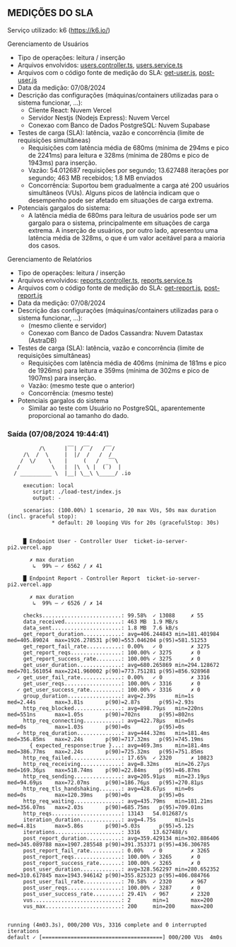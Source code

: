 ## MEDIÇÕES DO SLA

Serviço utilizado: k6 (https://k6.io/)

Gerenciamento de Usuários
* Tipo de operações: leitura / inserção
* Arquivos envolvidos: [users.controller.ts](src/users/users.controller.ts), [users.service.ts](src/users/users.service.ts)
* Arquivos com o código fonte de medição do SLA: [get-user.js](load-test/scenarios/get-user.js), [post-user.js](load-test/scenarios/post-user.js)
* Data da medição: 07/08/2024
* Descrição das configurações (máquinas/containers utilizadas para o sistema funcionar, ...):
  - Cliente React: Nuvem Vercel
  - Servidor Nestjs (Nodejs Express): Nuvem Vercel
  - Conexao com Banco de Dados PostgreSQL: Nuvem Supabase
* Testes de carga (SLA): latência, vazão e concorrência (limite de requisições simultâneas)
  - Requisições com latência média de 680ms (mínima de 294ms e pico de 2241ms) para leitura e 328ms (mínima de 280ms e pico de 1943ms) para inserção.
  - Vazão: 54.012687 requisições por segundo; 13.627488 iterações por segundo; 463 MB recebidos; 1.8 MB enviados
  - Concorrência: Suportou bem gradualmente a carga até 200 usuários simultâneos (VUs). Alguns picos de latência indicam que o desempenho pode ser afetado em situações de carga extrema.
* Potenciais gargalos do sistema: 
  - A latência média de 680ms para leitura de usuários pode ser um gargalo para o sistema, principalmente em situações de carga extrema. A inserção de usuários, por outro lado, apresentou uma latência média de 328ms, o que é um valor aceitável para a maioria dos casos.

Gerenciamento de Relatórios
* Tipo de operações: leitura / inserção
* Arquivos envolvidos: [reports.controller.ts](src/reports/reports.controller.ts), [reports.service.ts](src/reports/reports.service.ts)
* Arquivos com o código fonte de medição do SLA: [get-report.js](load-test/scenarios/get-report.js), [post-report.js](load-test/scenarios/post-report.js)
* Data da medição: 07/08/2024
* Descrição das configurações (máquinas/containers utilizadas para o sistema funcionar, ...):
  - (mesmo cliente e servidor)
  - Conexao com Banco de Dados Cassandra: Nuvem Datastax (AstraDB)
* Testes de carga (SLA): latência, vazão e concorrência (limite de requisições simultâneas)
  - Requisições com latência média de 406ms (mínima de 181ms e pico de 1926ms) para leitura e 359ms (mínima de 302ms e pico de 1907ms) para inserção.
  - Vazão: (mesmo teste que o anterior)
  - Concorrência: (mesmo teste)
* Potenciais gargalos do sistema
  - Similar ao teste com Usuário no PostgreSQL, aparentemente proporcional ao tamanho do dado.

### Saída (07/08/2024 19:44:41)

```
          /\      |‾‾| /‾‾/   /‾‾/   
     /\  /  \     |  |/  /   /  /    
    /  \/    \    |     (   /   ‾‾\  
   /          \   |  |\  \ |  (‾)  | 
  / __________ \  |__| \__\ \_____/ .io

     execution: local
        script: ./load-test/index.js
        output: -

     scenarios: (100.00%) 1 scenario, 20 max VUs, 50s max duration (incl. graceful stop):
              * default: 20 looping VUs for 20s (gracefulStop: 30s)


     █ Endpoint User - Controller User  ticket-io-server-pi2.vercel.app

       ✗ max duration
        ↳  99% — ✓ 6562 / ✗ 41

     █ Endpoint Report - Controller Report  ticket-io-server-pi2.vercel.app

       ✗ max duration
        ↳  99% — ✓ 6526 / ✗ 14

     checks.........................: 99.58%  ✓ 13088     ✗ 55   
     data_received..................: 463 MB  1.9 MB/s
     data_sent......................: 1.8 MB  7.6 kB/s
     get_report_duration............: avg=406.244843 min=181.401984 med=405.89024  max=1926.278531 p(90)=553.046204 p(95)=581.51253 
     get_report_fail_rate...........: 0.00%   ✓ 0         ✗ 3275 
     get_report_reqs................: 100.00% ✓ 3275      ✗ 0    
     get_report_success_rate........: 100.00% ✓ 3275      ✗ 0    
     get_user_duration..............: avg=680.265869 min=294.128672 med=701.561054 max=2241.960002 p(90)=773.751281 p(95)=856.928968
   ✓ get_user_fail_rate.............: 0.00%   ✓ 0         ✗ 3316 
     get_user_reqs..................: 100.00% ✓ 3316      ✗ 0    
   ✓ get_user_success_rate..........: 100.00% ✓ 3316      ✗ 0    
     group_duration.................: avg=2.39s      min=1s         med=2.44s      max=3.81s       p(90)=2.87s      p(95)=2.93s     
     http_req_blocked...............: avg=898.79µs   min=220ns      med=551ns      max=1.05s       p(90)=702ns      p(95)=802ns     
     http_req_connecting............: avg=422.78µs   min=0s         med=0s         max=1.03s       p(90)=0s         p(95)=0s        
   ✓ http_req_duration..............: avg=444.32ms   min=181.4ms    med=356.85ms   max=2.24s       p(90)=717.32ms   p(95)=745.19ms  
       { expected_response:true }...: avg=469.3ms    min=181.4ms    med=386.77ms   max=2.24s       p(90)=725.32ms   p(95)=751.85ms  
     http_req_failed................: 17.65%  ✓ 2320      ✗ 10823
     http_req_receiving.............: avg=8.32ms     min=26.27µs    med=169.36µs   max=518.74ms    p(90)=22.84ms    p(95)=46.87ms   
     http_req_sending...............: avg=205.91µs   min=23.19µs    med=94.69µs    max=72.07ms     p(90)=186.76µs   p(95)=270.81µs  
     http_req_tls_handshaking.......: avg=428.67µs   min=0s         med=0s         max=120.39ms    p(90)=0s         p(95)=0s        
     http_req_waiting...............: avg=435.79ms   min=181.21ms   med=356.07ms   max=2.03s       p(90)=685.75ms   p(95)=709.01ms  
     http_reqs......................: 13143   54.012687/s
     iteration_duration.............: avg=4.75s      min=1s         med=4.81s      max=5.86s       p(90)=5.03s      p(95)=5.12s     
     iterations.....................: 3316    13.627488/s
     post_report_duration...........: avg=359.429134 min=302.886406 med=345.089788 max=1907.285548 p(90)=391.353371 p(95)=436.306785
     post_report_fail_rate..........: 0.00%   ✓ 0         ✗ 3265 
     post_report_reqs...............: 100.00% ✓ 3265      ✗ 0    
     post_report_success_rate.......: 100.00% ✓ 3265      ✗ 0    
     post_user_duration.............: avg=328.562297 min=280.652352 med=310.617845 max=1943.946142 p(90)=355.825323 p(95)=406.084766
     post_user_fail_rate............: 70.58%  ✓ 2320      ✗ 967  
     post_user_reqs.................: 100.00% ✓ 3287      ✗ 0    
     post_user_success_rate.........: 29.41%  ✓ 967       ✗ 2320 
     vus............................: 2       min=1       max=200
     vus_max........................: 200     min=200     max=200


running (4m03.3s), 000/200 VUs, 3316 complete and 0 interrupted iterations
default ✓ [======================================] 000/200 VUs  4m0s
```
